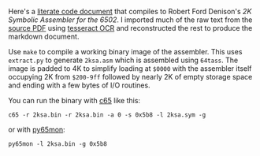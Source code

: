Here's a [literate code document](2ksa.md) that compiles to
Robert Ford Denison's *2K Symbolic Assembler for the 6502*.
I imported much of the raw text from the [source PDF](2ksa.pdf) using
[tesseract OCR](https://github.com/tesseract-ocr/tesseract)
and reconstructed the rest to produce the markdown document.

Use `make` to compile a working binary image of the assembler.
This uses `extract.py` to generate `2ksa.asm` which is assembled using `64tass`.
The image is padded to 4K to simplify loading at `$0000`
with the assembler itself occupying 2K from `$200-9ff` followed by nearly 2K
of empty storage space and ending with a few bytes of I/O routines.

You can run the binary with
[c65](https://github.com/SamCoVT/TaliForth2/tree/master-64tass/c65)
like this:

    c65 -r 2ksa.bin -r 2ksa.bin -a 0 -s 0x5b8 -l 2ksa.sym -g

or with [py65mon](https://github.com/mnaberez/py65):

    py65mon -l 2ksa.bin -g 0x5b8
